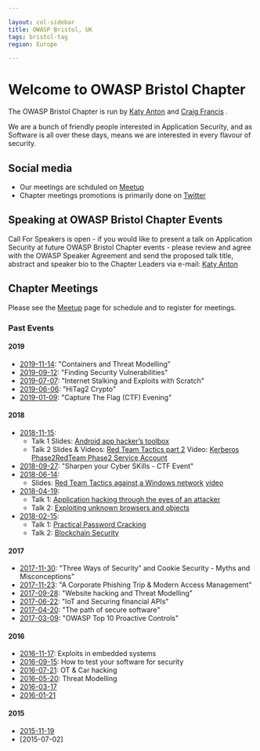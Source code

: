 ```yaml
---

layout: col-sidebar
title: OWASP Bristol, UK
tags: bristol-tag
region: Europe

---
```


# Welcome to OWASP Bristol Chapter 

The OWASP Bristol Chapter  is  run by [Katy Anton](mailto:katy.anton@owasp.org) and [Craig Francis](mailto:craig.francis@owasp.org) .

We are  a bunch of friendly people interested in Application Security, and as Software is all over these days, means we are interested in every flavour of security. 

## Social media
* Our meetings are schduled on [Meetup](https://www.meetup.com/OWASP-Bristol/) 
* Chapter meetings promotions is primarily done on [Twitter](https://twitter.com/OWASPBristol)

## Speaking at OWASP Bristol Chapter Events
Call For Speakers is open - if you would like to present a talk on Application Security at future OWASP Bristol Chapter events - please review and agree with the OWASP Speaker Agreement and send the proposed talk title, abstract and speaker bio to the Chapter Leaders via e-mail: [Katy Anton](mailto://katy.anton@owasp.org) 

## Chapter Meetings
Please see the [Meetup](https://www.meetup.com/owasp-bristol/) page for schedule and to register for meetings. 

### Past Events  

#### 2019
* [2019-11-14](https://www.meetup.com/OWASP-Bristol/events/261525682/): "Containers and Threat Modelling"
* [2019-09-12](https://www.meetup.com/OWASP-Bristol/events/261525677/): "Finding Security Vulnerabilities"
* [2019-07-07](https://www.meetup.com/OWASP-Bristol/events/260281462/): "Internet Stalking and Exploits with Scratch"
* [2019-06-06](https://www.meetup.com/OWASP-Bristol/events/261458168/): "HiTag2 Crypto"
* [2019-01-09]([https://www.meetup.com/OWASP-Bristol/events/257594082/): "Capture The Flag (CTF) Evening"


#### 2018
* [2018-11-15](https://www.meetup.com/OWASP-Bristol/events/254049342/): 
    * Talk 1 Slides: [Android app hacker’s toolbox](https://github.com/OWASP/www-chapter-bristol-uk/blob/master/assets/slides/2018/OWASP-Android-Hackers-Toolbox.pptx)   
    * Talk 2 Slides & Videos: [Red Team Tactics part 2](https://github.com/OWASP/www-chapter-bristol-uk/blob/master/assets/slides/2018/OWASPBristol-Red-Team-15-11-2018.pdf) Video: [Kerberos Phase2](https://youtu.be/cwFXc5d6sXY)[RedTeam Phase2 Service Account](https://youtu.be/7Le44AFAtGc)
* [2018-09-27](https://www.meetup.com/OWASP-Bristol/events/254049195/): "Sharpen your Cyber SKills - CTF Event"
* [2018-06-14](https://www.meetup.com/OWASP-Bristol/events/247968102/): 
    * Slides: [Red Team Tactics against a Windows network](https://github.com/OWASP/www-chapter-bristol-uk/blob/master/assets/slides/2018/OWASPBristol-Red_Team_OWASP.pdf) [video](https://www.youtube.com/watch?v=s-UcuRtD4_8)
* [2018-04-19](https://www.meetup.com/OWASP-Bristol/events/245738650/): 
    * Talk 1: [Application hacking through the eyes of an attacker](https://github.com/OWASP/www-chapter-bristol-uk/blob/master/assets/slides/2018/Application-Hacking-Though-The-Eyes-Of-An-Attacker.pdf) 
    * Talk 2: [Exploiting unknown browsers and objects](https://github.com/OWASP/www-chapter-bristol-uk/blob/master/assets/slides/2018/Exploiting_Unknown_browsers.pdf) 
* [2018-02-15](https://www.meetup.com/OWASP-Bristol/events/245738659/): 
    * Talk 1: [Practical Password Cracking](https://www.owasp.org/images/e/e0/OWASPBristol-2018-02-19-practical-password-cracking.pdf) 
    * Talk 2: [Blockchain Security](https://www.owasp.org/images/8/89/OWASPBristol-2018-02-19-Blockchain-Security.pptx)

#### 2017
* [2017-11-30](https://www.meetup.com/OWASP-Bristol/events/244761832/): "Three Ways of Security” and Cookie Security - Myths and Misconceptions"
* [2017-11-23](https://www.meetup.com/OWASP-Bristol/events/241535079/): "A Corporate Phishing Trip & Modern Access Management"
* [2017-09-28](https://www.meetup.com/OWASP-Bristol/events/240114497/): "Website hacking and Threat Modelling"
* [2017-06-22](https://www.meetup.com/OWASP-Bristol/events/235736793/): "IoT and Securing financial APIs" 
* [2017-04-20](https://www.meetup.com/OWASP-Bristol/events/235736782/): "The path of secure software"
* [2017-03-09](https://www.meetup.com/OWASP-Bristol/events/235736769/): "OWASP Top 10 Proactive Controls"

#### 2016
* [2016-11-17](http://meetu.ps/2Xtpll): Exploits in embedded systems
* [2016-09-15](http://meetu.ps/2Xtpgw): How to test your software for security
* [2016-07-21](http://meetu.ps/2Xtp9Y): OT & Car hacking
* [2016-05-20](http://www.meetup.com/OWASP-Bristol/events/229465685/): Threat Modelling
* [2016-03-17](http://www.meetup.com/OWASP-Bristol/events/228380487/)
* [2016-01-21](http://www.meetup.com/OWASP-Bristol/events/227419895/)

#### 2015
* [2015-11-19](http://www.meetup.com/OWASP-Bristol/events/226348152/)
* [2015-07-02]


